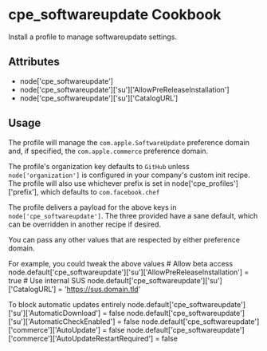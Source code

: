 cpe_softwareupdate Cookbook
========================
Install a profile to manage softwareupdate settings.


Attributes
----------
* node['cpe_softwareupdate']
* node['cpe_softwareupdate']['su']['AllowPreReleaseInstallation']
* node['cpe_softwareupdate']['su']['CatalogURL']

Usage
-----
The profile will manage the `com.apple.SoftwareUpdate` preference domain and, if specified, the `com.apple.commerce` preference domain.

The profile's organization key defaults to `GitHub` unless `node['organization']` is
configured in your company's custom init recipe. The profile will also use
whichever prefix is set in node['cpe_profiles']['prefix'], which defaults to `com.facebook.chef`

The profile delivers a payload for the above keys in `node['cpe_softwareupdate']`.  The three provided have a sane default, which can be overridden in another recipe if desired.

You can pass any other values that are respected by either preference domain.

For example, you could tweak the above values
    # Allow beta access
    node.default['cpe_softwareupdate']['su']['AllowPreReleaseInstallation'] = true
    # Use internal SUS
    node.default['cpe_softwareupdate']['su']['CatalogURL'] = 'https://sus.domain.tld'

To block automatic updates entirely
    node.default['cpe_softwareupdate']['su']['AutomaticDownload'] = false
    node.default['cpe_softwareupdate']['su']['AutomaticCheckEnabled'] = false
    node.default['cpe_softwareupdate']['commerce']['AutoUpdate'] = false
    node.default['cpe_softwareupdate']['commerce']['AutoUpdateRestartRequired'] = false
